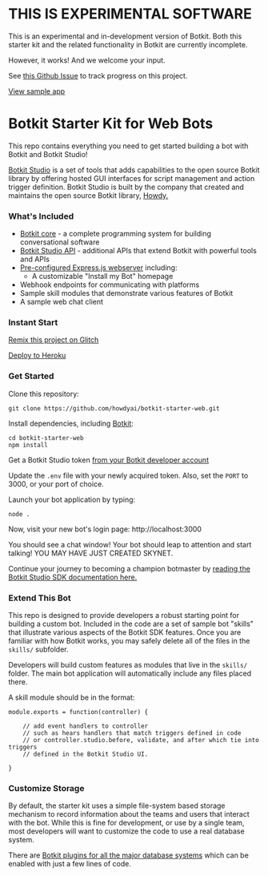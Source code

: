 # THIS IS EXPERIMENTAL SOFTWARE

This is an experimental and in-development version of Botkit. Both this starter kit and the related functionality in Botkit are currently incomplete.

However, it works! And we welcome your input.

See [this Github Issue](https://github.com/howdyai/botkit/issues/871) to track progress on this project.

[View sample app](https://botkit-web.glitch.me/)

# Botkit Starter Kit for Web Bots

This repo contains everything you need to get started building a bot with Botkit and Botkit Studio!

[Botkit Studio](https://studio.botkit.ai/signup?code=webstarter) is a set of tools that adds capabilities
to the open source Botkit library by offering hosted GUI interfaces for script
management and action trigger definition. Botkit Studio is built by the company
that created and maintains the open source Botkit library, [Howdy.](https://howdy.ai)

### What's Included
* [Botkit core](https://github.com/howdyai/botkit/blob/master/docs/readme.md#developing-with-botkit) - a complete programming system for building conversational software
* [Botkit Studio API](https://github.com/howdyai/botkit/blob/master/docs/readme-studio.md#function-index) - additional APIs that extend Botkit with powerful tools and APIs
* [Pre-configured Express.js webserver](https://expressjs.com/) including:
    * A customizable "Install my Bot" homepage
* Webhook endpoints for communicating with platforms
* Sample skill modules that demonstrate various features of Botkit
* A sample web chat client

### Instant Start

[Remix this project on Glitch](https://glitch.com/edit/#!/import/github/howdyai/botkit-starter-web)

[Deploy to Heroku](https://heroku.com/deploy?template=https://github.com/howdyai/botkit-starter-web/master)

### Get Started

Clone this repository:

`git clone https://github.com/howdyai/botkit-starter-web.git`

Install dependencies, including [Botkit](https://github.com/howdyai/botkit):

```
cd botkit-starter-web
npm install
```

Get a Botkit Studio token [from your Botkit developer account](https://studio.botkit.ai/)

Update the `.env` file with your newly acquired token. Also, set the `PORT` to 3000, or your port of choice.

Launch your bot application by typing:

`node .`

Now, visit your new bot's login page: http://localhost:3000

You should see a chat window! Your bot should leap to attention and start talking! YOU MAY HAVE JUST CREATED SKYNET.

Continue your journey to becoming a champion botmaster by [reading the Botkit Studio SDK documentation here.](https://github.com/howdyai/botkit/blob/master/docs/readme-studio.md)

### Extend This Bot

This repo is designed to provide developers a robust starting point for building a custom bot. Included in the code are a set of sample bot "skills" that illustrate various aspects of the Botkit SDK features.  Once you are familiar with how Botkit works, you may safely delete all of the files in the `skills/` subfolder.

Developers will build custom features as modules that live in the `skills/` folder. The main bot application will automatically include any files placed there.

A skill module should be in the format:

```
module.exports = function(controller) {

    // add event handlers to controller
    // such as hears handlers that match triggers defined in code
    // or controller.studio.before, validate, and after which tie into triggers
    // defined in the Botkit Studio UI.

}
```

### Customize Storage

By default, the starter kit uses a simple file-system based storage mechanism to
record information about the teams and users that interact with the bot. While
this is fine for development, or use by a single team, most developers will want
to customize the code to use a real database system.

There are [Botkit plugins for all the major database systems](https://github.com/howdyai/botkit/blob/master/docs/readme-middlewares.md#storage-modules) which can be enabled with just a few lines of code.
